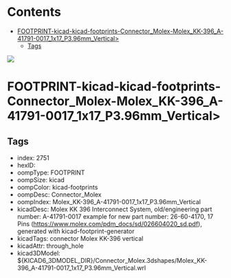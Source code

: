 



Contents
========

* [FOOTPRINT-kicad-kicad-footprints-Connector_Molex-Molex_KK-396_A-41791-0017_1x17_P3.96mm_Vertical>](#footprint-kicad-kicad-footprints-connector_molex-molex_kk-396_a-41791-0017_1x17_p396mm_vertical)
	* [Tags](#tags)
  
![][im]
# FOOTPRINT-kicad-kicad-footprints-Connector_Molex-Molex_KK-396_A-41791-0017_1x17_P3.96mm_Vertical>

## Tags

- index: 2751
- hexID: 
- oompType: FOOTPRINT
- oompSize: kicad
- oompColor: kicad-footprints
- oompDesc: Connector_Molex
- oompIndex: Molex_KK-396_A-41791-0017_1x17_P3.96mm_Vertical
- kicadDesc: Molex KK 396 Interconnect System, old/engineering part number: A-41791-0017 example for new part number: 26-60-4170, 17 Pins (https://www.molex.com/pdm_docs/sd/026604020_sd.pdf), generated with kicad-footprint-generator
- kicadTags: connector Molex KK-396 vertical
- kicadAttr: through_hole
- kicad3DModel: ${KICAD6_3DMODEL_DIR}/Connector_Molex.3dshapes/Molex_KK-396_A-41791-0017_1x17_P3.96mm_Vertical.wrl



[im]: image.png
